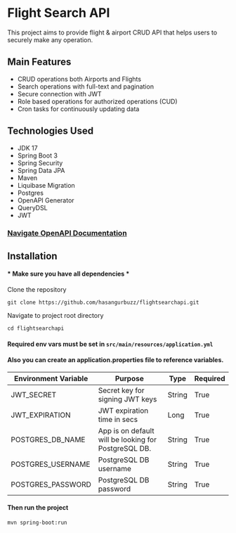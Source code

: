 # Flight Search API

This project aims to provide flight & airport CRUD API that helps users to securely make any operation.

## Main Features

- CRUD operations both Airports and Flights
- Search operations with full-text and pagination
- Secure connection with JWT
- Role based operations for authorized operations (CUD)
- Cron tasks for continuously updating data

## Technologies Used

- JDK 17
- Spring Boot 3
- Spring Security
- Spring Data JPA
- Maven
- Liquibase Migration
- Postgres
- OpenAPI Generator
- QueryDSL
- JWT

### [Navigate OpenAPI Documentation](https://github.com/hasangurbuzz/flightsearchapi/blob/master/src/main/resources/openapi/openapi.yaml)

## Installation

#### * Make sure you have all dependencies * 

Clone the repository

```
git clone https://github.com/hasangurbuzz/flightsearchapi.git
```

Navigate to project root directory

```
cd flightsearchapi
```

#### Required env vars must be set in ``src/main/resources/application.yml``
#### Also you can create an application.properties file to reference variables.

| Environment Variable 	| Purpose                                              	| Type   	| Required 	|
|----------------------	|------------------------------------------------------	|--------	|----------	|
| JWT_SECRET           	| Secret key for signing JWT keys                      	| String 	| True     	|
| JWT_EXPIRATION       	| JWT expiration time in secs                          	| Long   	| True     	|
| POSTGRES_DB_NAME     	| App is on default will be looking for PostgreSQL DB. 	| String 	| True     	|
| POSTGRES_USERNAME    	| PostgreSQL DB username                               	| String 	| True     	|
| POSTGRES_PASSWORD    	| PostgreSQL DB password                               	| String 	| True     	|

#### Then run the project

```
mvn spring-boot:run
```
